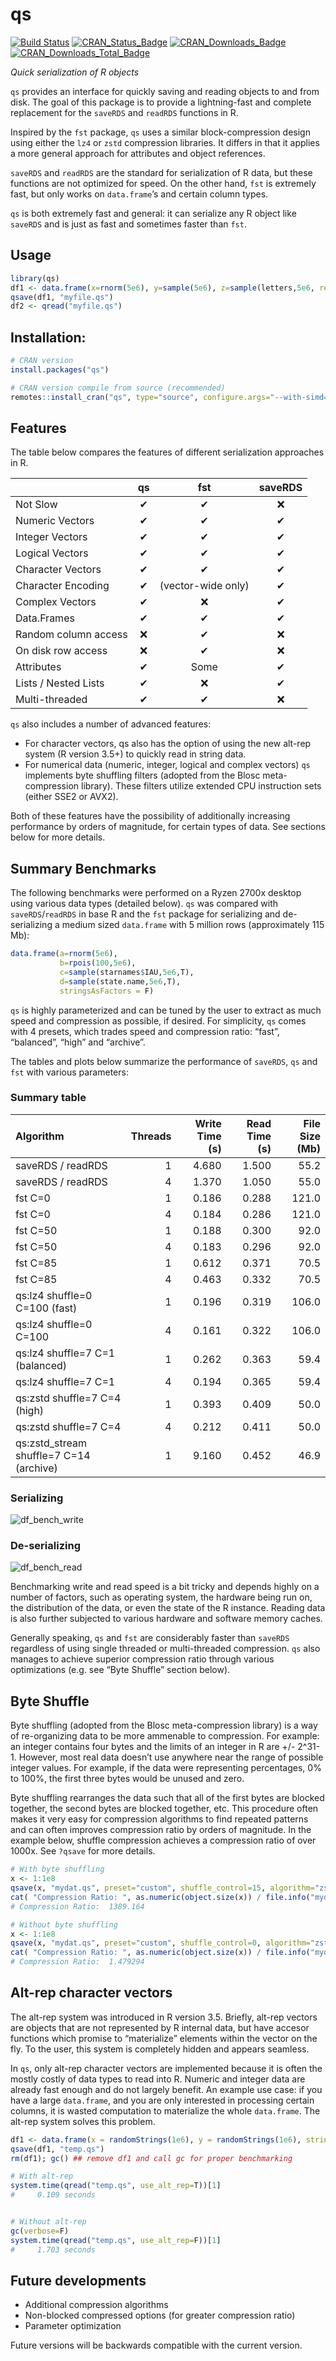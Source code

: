 qs
================

<!-- <img src="qshex.png" width = "130" height = "150" align="right" style="border:0px;padding:15px"> -->

[![Build
Status](https://travis-ci.org/traversc/qs.svg)](https://travis-ci.org/traversc/qs)
[![CRAN\_Status\_Badge](http://www.r-pkg.org/badges/version/qs)](https://cran.r-project.org/package=qs)
[![CRAN\_Downloads\_Badge](https://cranlogs.r-pkg.org/badges/qs)](https://cran.r-project.org/package=qs)
[![CRAN\_Downloads\_Total\_Badge](https://cranlogs.r-pkg.org/badges/grand-total/qs)](https://cran.r-project.org/package=qs)

*Quick serialization of R objects*

`qs` provides an interface for quickly saving and reading objects to and
from disk. The goal of this package is to provide a lightning-fast and
complete replacement for the `saveRDS` and `readRDS` functions in R.

Inspired by the `fst` package, `qs` uses a similar block-compression
design using either the `lz4` or `zstd` compression libraries. It
differs in that it applies a more general approach for attributes and
object references.

`saveRDS` and `readRDS` are the standard for serialization of R data,
but these functions are not optimized for speed. On the other hand,
`fst` is extremely fast, but only works on `data.frame`’s and certain
column types.

`qs` is both extremely fast and general: it can serialize any R object
like `saveRDS` and is just as fast and sometimes faster than `fst`.

## Usage

``` r
library(qs)
df1 <- data.frame(x=rnorm(5e6), y=sample(5e6), z=sample(letters,5e6, replace=T))
qsave(df1, "myfile.qs")
df2 <- qread("myfile.qs")
```

## Installation:

``` r
# CRAN version
install.packages("qs")

# CRAN version compile from source (recommended)
remotes::install_cran("qs", type="source", configure.args="--with-simd=AVX2")
```

## Features

The table below compares the features of different serialization
approaches in R.

|                      | qs |        fst         | saveRDS |
| -------------------- | :-: | :----------------: | :-----: |
| Not Slow             | ✔  |         ✔          |    ❌    |
| Numeric Vectors      | ✔  |         ✔          |    ✔    |
| Integer Vectors      | ✔  |         ✔          |    ✔    |
| Logical Vectors      | ✔  |         ✔          |    ✔    |
| Character Vectors    | ✔  |         ✔          |    ✔    |
| Character Encoding   | ✔  | (vector-wide only) |    ✔    |
| Complex Vectors      | ✔  |         ❌          |    ✔    |
| Data.Frames          | ✔  |         ✔          |    ✔    |
| Random column access | ❌  |         ✔          |    ❌    |
| On disk row access   | ❌  |         ✔          |    ❌    |
| Attributes           | ✔  |        Some        |    ✔    |
| Lists / Nested Lists | ✔  |         ❌          |    ✔    |
| Multi-threaded       | ✔  |         ✔          |    ❌    |

`qs` also includes a number of advanced features:

  - For character vectors, qs also has the option of using the new
    alt-rep system (R version 3.5+) to quickly read in string data.
  - For numerical data (numeric, integer, logical and complex vectors)
    `qs` implements byte shuffling filters (adopted from the Blosc
    meta-compression library). These filters utilize extended CPU
    instruction sets (either SSE2 or AVX2).

Both of these features have the possibility of additionally increasing
performance by orders of magnitude, for certain types of data. See
sections below for more details.

## Summary Benchmarks

The following benchmarks were performed on a Ryzen 2700x desktop using
various data types (detailed below). `qs` was compared with
`saveRDS`/`readRDS` in base R and the `fst` package for serializing and
de-serializing a medium sized `data.frame` with 5 million rows
(approximately 115 Mb):

``` r
data.frame(a=rnorm(5e6), 
           b=rpois(100,5e6),
           c=sample(starnames$IAU,5e6,T),
           d=sample(state.name,5e6,T),
           stringsAsFactors = F)
```

`qs` is highly parameterized and can be tuned by the user to extract as
much speed and compression as possible, if desired. For simplicity, `qs`
comes with 4 presets, which trades speed and compression ratio: “fast”,
“balanced”, “high” and “archive”.

The tables and plots below summarize the performance of `saveRDS`, `qs`
and `fst` with various
parameters:

### Summary table

| Algorithm                                | Threads | Write Time (s) | Read Time (s) | File Size (Mb) |
| :--------------------------------------- | ------: | -------------: | ------------: | -------------: |
| saveRDS / readRDS                        |       1 |          4.680 |         1.500 |           55.2 |
| saveRDS / readRDS                        |       4 |          1.370 |         1.050 |           55.0 |
| fst C=0                                  |       1 |          0.186 |         0.288 |          121.0 |
| fst C=0                                  |       4 |          0.184 |         0.286 |          121.0 |
| fst C=50                                 |       1 |          0.188 |         0.300 |           92.0 |
| fst C=50                                 |       4 |          0.183 |         0.296 |           92.0 |
| fst C=85                                 |       1 |          0.612 |         0.371 |           70.5 |
| fst C=85                                 |       4 |          0.463 |         0.332 |           70.5 |
| qs:lz4 shuffle=0 C=100 (fast)            |       1 |          0.196 |         0.319 |          106.0 |
| qs:lz4 shuffle=0 C=100                   |       4 |          0.161 |         0.322 |          106.0 |
| qs:lz4 shuffle=7 C=1 (balanced)          |       1 |          0.262 |         0.363 |           59.4 |
| qs:lz4 shuffle=7 C=1                     |       4 |          0.194 |         0.365 |           59.4 |
| qs:zstd shuffle=7 C=4 (high)             |       1 |          0.393 |         0.409 |           50.0 |
| qs:zstd shuffle=7 C=4                    |       4 |          0.212 |         0.411 |           50.0 |
| qs:zstd\_stream shuffle=7 C=14 (archive) |       1 |          9.160 |         0.452 |           46.9 |

### Serializing

![](vignettes/df_bench_write.png "df_bench_write")

### De-serializing

![](vignettes/df_bench_read.png "df_bench_read")

Benchmarking write and read speed is a bit tricky and depends highly on
a number of factors, such as operating system, the hardware being run
on, the distribution of the data, or even the state of the R instance.
Reading data is also further subjected to various hardware and software
memory caches.

Generally speaking, `qs` and `fst` are considerably faster than
`saveRDS` regardless of using single threaded or multi-threaded
compression. `qs` also manages to achieve superior compression ratio
through various optimizations (e.g. see “Byte Shuffle” section below).

## Byte Shuffle

Byte shuffling (adopted from the Blosc meta-compression library) is a
way of re-organizing data to be more ammenable to compression. For
example: an integer contains four bytes and the limits of an integer in
R are +/- 2^31-1. However, most real data doesn’t use anywhere near the
range of possible integer values. For example, if the data were
representing percentages, 0% to 100%, the first three bytes would be
unused and zero.

Byte shuffling rearranges the data such that all of the first bytes are
blocked together, the second bytes are blocked together, etc. This
procedure often makes it very easy for compression algorithms to find
repeated patterns and can often improves compression ratio by orders of
magnitude. In the example below, shuffle compression achieves a
compression ratio of over 1000x. See `?qsave` for more details.

``` r
# With byte shuffling
x <- 1:1e8
qsave(x, "mydat.qs", preset="custom", shuffle_control=15, algorithm="zstd")
cat( "Compression Ratio: ", as.numeric(object.size(x)) / file.info("mydat.qs")$size, "\n" )
# Compression Ratio:  1389.164

# Without byte shuffling
x <- 1:1e8
qsave(x, "mydat.qs", preset="custom", shuffle_control=0, algorithm="zstd")
cat( "Compression Ratio: ", as.numeric(object.size(x)) / file.info("mydat.qs")$size, "\n" )
# Compression Ratio:  1.479294 
```

## Alt-rep character vectors

The alt-rep system was introduced in R version 3.5. Briefly, alt-rep
vectors are objects that are not represented by R internal data, but
have accesor functions which promise to “materialize” elements within
the vector on the fly. To the user, this system is completely hidden and
appears seamless.

In `qs`, only alt-rep character vectors are implemented because it is
often the mostly costly of data types to read into R. Numeric and
integer data are already fast enough and do not largely benefit. An
example use case: if you have a large `data.frame`, and you are only
interested in processing certain columns, it is wasted computation to
materialize the whole `data.frame`. The alt-rep system solves this
problem.

``` r
df1 <- data.frame(x = randomStrings(1e6), y = randomStrings(1e6), stringsAsFactors = F)
qsave(df1, "temp.qs")
rm(df1); gc() ## remove df1 and call gc for proper benchmarking

# With alt-rep
system.time(qread("temp.qs", use_alt_rep=T))[1]
#     0.109 seconds


# Without alt-rep
gc(verbose=F)
system.time(qread("temp.qs", use_alt_rep=F))[1]
#     1.703 seconds
```

## Future developments

  - Additional compression algorithms
  - Non-blocked compressed options (for greater compression ratio)
  - Parameter optimization

Future versions will be backwards compatible with the current version.
